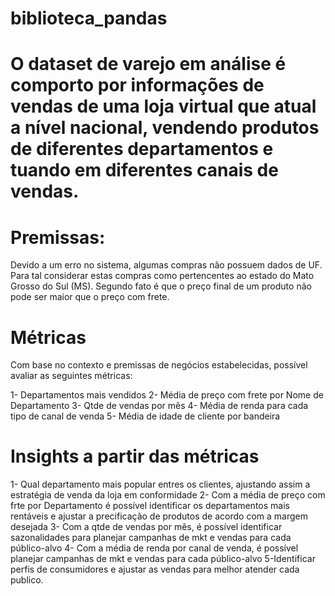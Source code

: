 # biblioteca_pandas

# O dataset de varejo em análise é comporto por informações de vendas de uma loja virtual que atual a nível nacional, vendendo produtos de diferentes departamentos e tuando em diferentes canais de vendas.

# Premissas:
Devido a um erro no sistema, algumas compras não possuem dados de UF. Para tal considerar estas compras como pertencentes ao estado do Mato Grosso do Sul (MS).
Segundo fato é que o preço final de um produto não pode ser maior que o preço com frete.

# Métricas
Com base no contexto e premissas de negócios estabelecidas, possível avaliar as seguintes métricas:

1- Departamentos mais vendidos
2- Média de preço com frete por Nome de Departamento
3- Qtde de vendas por mês
4- Média de renda para cada tipo de canal de venda
5- Média de idade de cliente por bandeira

# Insights a partir das métricas
1- Qual departamento mais popular entres os clientes, ajustando assim a estratégia de venda da loja em conformidade
2- Com a média de preço com frte por Departamento é possível identificar os departamentos mais rentáveis e ajustar a precificação de produtos de acordo com a margem desejada
3- Com a qtde de vendas por mês, é possível identificar sazonalidades para planejar campanhas de mkt e vendas para cada público-alvo
4- Com a média de renda por canal de venda, é possível planejar campanhas de mkt e vendas para cada público-alvo
5-Identificar perfis de consumidores e ajustar as vendas para melhor atender cada publico.

